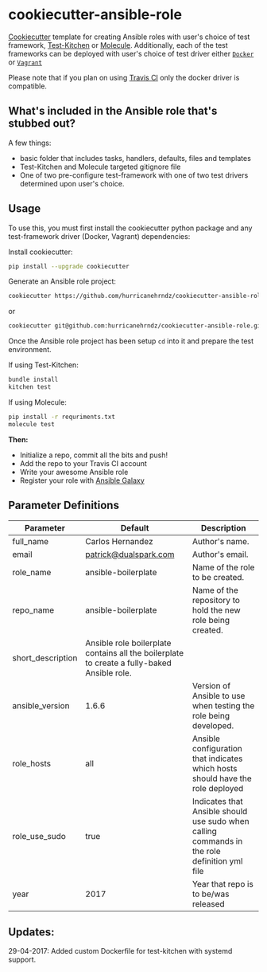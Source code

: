 # cookiecutter-ansible-role

[Cookiecutter](https://github.com/audreyr/cookiecutter) template for creating
Ansible roles with user's choice of test framework, [Test-Kitchen](https://github.com/test-kitchen/test-kitchen) or
[Molecule](http://molecule.readthedocs.io). Additionally, each of the test frameworks
can be deployed with user's choice of test driver either [`Docker`](https://www.docker.com/) or [`Vagrant`](https://www.vagrantup.com/)

Please note that if you plan on using [Travis CI](https://travis-ci.org/) only
the docker driver is compatible.

## What's included in the Ansible role that's stubbed out?

A few things:

* basic folder that includes tasks, handlers, defaults, files and templates
* Test-Kitchen and Molecule targeted gitignore file
* One of two pre-configure test-framework with one of two test drivers
determined upon user's choice.

## Usage

To use this, you must first install the cookiecutter python package and any
test-framework driver (Docker, Vagrant) dependencies:

Install cookiecutter:

```bash
pip install --upgrade cookiecutter
```

Generate an Ansible role project:

```bash
cookiecutter https://github.com/hurricanehrndz/cookiecutter-ansible-role.git
```

or

```bash
cookiecutter git@github.com:hurricanehrndz/cookiecutter-ansible-role.git
```

Once the Ansible role project has been setup `cd` into it and prepare the test
environment.

If using Test-Kitchen:
```bash
bundle install
kitchen test
```

If using Molecule:
```bash
pip install -r requriments.txt
molecule test
```

**Then:**

* Initialize a repo, commit all the bits and push!
* Add the repo to your Travis CI account
* Write your awesome Ansible role
* Register your role with [Ansible Galaxy](https://galaxy.ansible.com/)

## Parameter Definitions

| Parameter | Default | Description |
|---|---|---|
| full_name  | Carlos Hernandez  | Author's name.  |
| email  | patrick@dualspark.com  | Author's email.  |
| role_name  | ansible-boilerplate  | Name of the role to be created.  |
| repo_name  | ansible-boilerplate  | Name of the repository to hold the new role being created.  |
| short_description  | Ansible role boilerplate contains all the boilerplate to create a fully-baked Ansible role.  |
| ansible_version  | 1.6.6  | Version of Ansible to use when testing the role being developed.  |
| role_hosts  | all  | Ansible configuration that indicates which hosts should have the role deployed  |
| role_use_sudo  | true  | Indicates that Ansible should use sudo when calling commands in the role definition yml file  |
| year  | 2017  | Year that repo is to be/was released  |

## Updates:
29-04-2017: Added custom Dockerfile for test-kitchen with systemd support.
